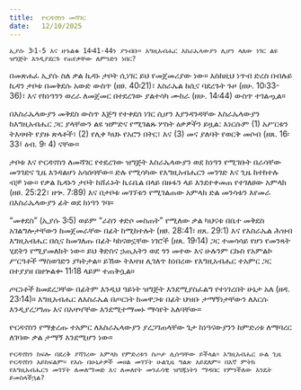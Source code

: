 ```yaml
---
title:  ዮርዳኖስን መሻገር
date:   12/10/2025
---
```


`ኢያሱ 3፡1-5 እና ዘኁልቁ 14፡41-44ን ያንብቡ። እግዚአብሔር እስራኤላውያን ሊሆን ላለው ነገር ልዩ ዝግጅት እንዲያደርጉ የጠየቃቸው ለምንድን ነበር?
`


በመጽሐፈ ኢያሱ ስለ ቃል ኪዳኑ ታቦት ሲነገር ይህ የመጀመሪያው ነው። እስከዚህ ነጥብ ድረስ በብሉይ ኪዳን ታቦቱ በመቅደሱ አውድ ውስጥ (ዘፀ. 40፡21)፣ እስራኤል ከሲና ባደረጉት ጉዞ (ዘሁ. 10፡33-36)፣ እና የከነዓንን ወረራ ለመጀመር በተደረገው ያልተሳካ ሙከራ (ዘሁ. 14፡44) ውስጥ ተገልጧል።

በእስራኤላውያን መቅደስ ውስጥ እጅግ የተቀደሰ ነገር ሲሆን እያንዳንዳቸው እስራኤላውያን ከእግዚአብሔር ጋር ያላቸውን ልዩ ዝምድና የሚገልጹ ሦስት ዕቃዎችን ይዟል: እነርሱም (1) አሥርቱን ትእዛዛት የያዙ ጽላቶች፣ (2) የሊቀ ካህኑ የአሮን በትር፣ እና (3) መና ያለባት የወርቅ መሶብ (ዘጸ. 16፡33፤ ዕብ. 9፡ 4) ናቸው።

ታቦቱ እና ዮርዳኖስን ለመሻገር የተደረገው ዝግጅት እስራኤላውያን ወደ ከነዓን የሚገቡት በራሳቸው መንገድና ጊዜ እንዳልሆነ አሳሰባቸው። ድሉ የሚሳካው የእግዚአብሔርን መንገድ እና ጊዜ ከተከተሉ ብቻ ነው። የቃል ኪዳኑን ታቦት ከሸፈኑት ኪሩቤል በላይ በዙፋን ላይ እንደተቀመጠ የተገለፀው አምላክ (ዘፀ. 25:22፣ ዘኍ. 7:89) እና በታቦቱ መገኘቱን የሚገልጠው አምላክ ድል መንሳቱን እየመራ በእስራኤላውያን ፊት ወደ ከነዓን ገባ።

“መቀደስ” (ኢያሱ 3፡5) ወይም “ራስን ቀድሶ መስጠት” የሚለው ቃል ካህናቱ በቤተ መቅደስ አገልግሎታቸውን ከመጀመራቸው በፊት ከሚከተሉት (ዘፀ. 28:41፣ ዘጸ. 29:1) እና የእስራኤል ሕዝብ እግዚአብሔር በሲና ከመገለጡ በፊት ካከናወኗቸው ነገሮች (ዘጸ. 19፡14) ጋር ተመሳሳይ የሆነ የመንጻት ሂደትን የሚያመለክት ነው። ይህ ቅድስና ኃጢአትን ወደ ጎን መተው እና ሁሉንም ርኩስ የአምልኮ ሥርዓቶች ማስወገድን ያካትታል። ይኸው ትእዛዝ ሊገለጥ ከነበረው የእግዚአብሔር ተአምር ጋር በተያያዘ በዘኍልቍ 11፡18 ላይም ተጠቅሷል።

ጦርነቶች ከመደረጋቸው በፊትም እንዲህ ዓይነት ዝግጅት እንደሚያስፈልግ የተነገረበት ሁኔታ አለ (ዘዳ. 23፡14)። እግዚአብሔር ለእስራኤል በጦርነት ከመዋጋቱ በፊት ህዝቡ ታማኝነታቸውን ለእርሱ እንዲያረጋግጡ እና በአዛዣቸው እንደሚተማመኑ ማሳየት አለባቸው።

ዮርዳኖስን የማቋረጡ ተአምር ለእስራኤላውያን ያረጋገጠላቸው ጌታ ከነዓናውያንን ከምድሪቱ ለማባረር ለገባው ቃል ታማኝ እንደሚሆን ነው።

`ዮርዳኖስን ከፍሎ በደረቅ ያሻገረው አምላክ የምድሪቱን ስጦታ ሊሰጣቸው ይችላል። እግዚአብሔር ሁል ጊዜ ዮርዳኖስን አይከፍልም። የእሱ በሁኔታዎች መሀል መገኘት ሁልጊዜ ግልጽ አይደለም። በእኛ ምትክ የእግዚአብሔርን መገኘት ለመለማመድ እና ለመለየት መንፈሳዊ ዝግጁነትን ማዳበር የምንችለው እንዴት ይመስላችኋል?`